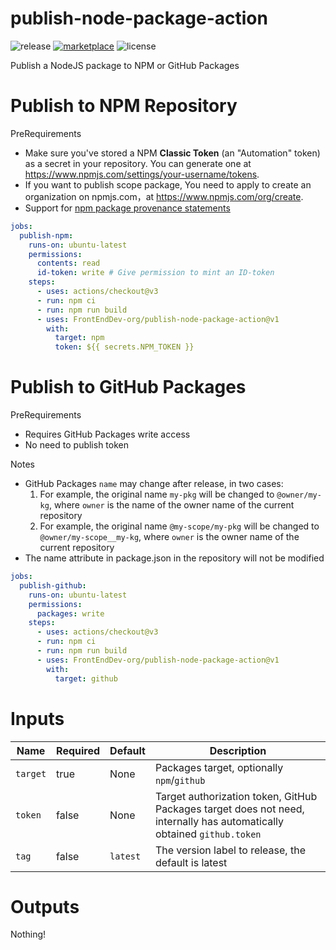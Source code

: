 # publish-node-package-action

![release](https://img.shields.io/github/v/release/FrontEndDev-org/publish-node-package-action)
[![marketplace](https://img.shields.io/badge/marketplace-publish--node--package--action-blueviolet)](https://github.com/marketplace/actions/publish-node-package-action)
![license](https://img.shields.io/github/license/FrontEndDev-org/publish-node-package-action)

Publish a NodeJS package to NPM or GitHub Packages

# Publish to NPM Repository

PreRequirements

- Make sure you've stored a NPM **Classic Token** (an "Automation" token) as a secret in your repository. You can generate one at <https://www.npmjs.com/settings/your-username/tokens>.
- If you want to publish scope package, You need to apply to create an organization on npmjs.com，at <https://www.npmjs.com/org/create>.
- Support for [npm package provenance statements](https://docs.npmjs.com/generating-provenance-statements)

```yaml
jobs:
  publish-npm:
    runs-on: ubuntu-latest
    permissions:
      contents: read
      id-token: write # Give permission to mint an ID-token
    steps:
      - uses: actions/checkout@v3
      - run: npm ci
      - run: npm run build
      - uses: FrontEndDev-org/publish-node-package-action@v1
        with:
          target: npm
          token: ${{ secrets.NPM_TOKEN }}
```

# Publish to GitHub Packages

PreRequirements

- Requires GitHub Packages write access
- No need to publish token

Notes

- GitHub Packages `name` may change after release, in two cases:
  1. For example, the original name `my-pkg` will be changed to `@owner/my-kg`, where `owner` is the name of the
     owner name of the current repository
  2. For example, the original name `@my-scope/my-pkg` will be changed to `@owner/my-scope__my-kg`, where `owner` is the owner name of the current repository
- The name attribute in package.json in the repository will not be modified

```yaml
jobs:
  publish-github:
    runs-on: ubuntu-latest
    permissions:
      packages: write
    steps:
      - uses: actions/checkout@v3
      - run: npm ci
      - run: npm run build
      - uses: FrontEndDev-org/publish-node-package-action@v1
        with:
          target: github
```

# Inputs

| Name     | Required | Default  | Description                                                                                                            |
| -------- | -------- | -------- | ---------------------------------------------------------------------------------------------------------------------- |
| `target` | true     | None     | Packages target, optionally `npm`/`github`                                                                             |
| `token`  | false    | None     | Target authorization token, GitHub Packages target does not need, internally has automatically obtained `github.token` |
| `tag`    | false    | `latest` | The version label to release, the default is latest                                                                    |

# Outputs

Nothing!
